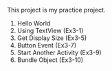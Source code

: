 This project is my practice project.

1. Hello World
2. Using TextView (Ex3-1)
3. Get Display Size (Ex3-5)
4. Button Event (Ex3-7)
5. Start Another Activity (Ex3-9)
6. Bundle Object (Ex3-10)
